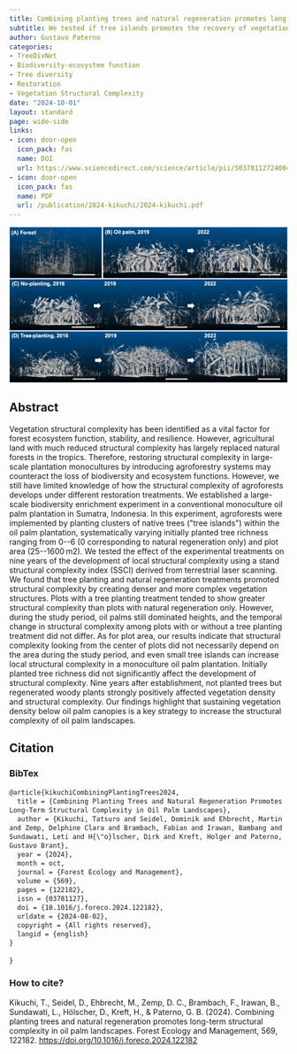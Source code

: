 ```yaml
---
title: Combining planting trees and natural regeneration promotes long-term structural complexity in oil palm landscapes
subtitle: We tested if tree islands promotes the recovery of vegetation satructural complexity over time. Master thesis from  Tatsuro Kikuchi, 2024. University of Goettingen.   
author: Gustavo Paterno
categories:
- TreeDivNet
- Biodiversity-ecosystem function
- Tree diversity
- Restoration
- Vegetation Structural Complexity
date: "2024-10-01"
layout: standard
page: wide-side
links:
- icon: door-open
  icon_pack: fas
  name: DOI
  url: https://www.sciencedirect.com/science/article/pii/S0378112724004948?via%3Dihub
- icon: door-open
  icon_pack: fas
  name: PDF
  url: /publication/2024-kikuchi/2024-kikuchi.pdf
---
```


![](images/1-s2.0-S0378112724004948-gr2-01-01.jpg)

## Abstract

Vegetation structural complexity has been identified as a vital factor for forest ecosystem function, stability, and resilience. However, agricultural land with much reduced structural complexity has largely replaced natural forests in the tropics. Therefore, restoring structural complexity in large-scale plantation monocultures by introducing agroforestry systems may counteract the loss of biodiversity and ecosystem functions. However, we still have limited knowledge of how the structural complexity of agroforests develops under different restoration treatments. We established a large-scale biodiversity enrichment experiment in a conventional monoculture oil palm plantation in Sumatra, Indonesia. In this experiment, agroforests were implemented by planting clusters of native trees ("tree islands") within the oil palm plantation, systematically varying initially planted tree richness ranging from 0--6 (0 corresponding to natural regeneration only) and plot area (25--1600 m2). We tested the effect of the experimental treatments on nine years of the development of local structural complexity using a stand structural complexity index (SSCI) derived from terrestrial laser scanning. We found that tree planting and natural regeneration treatments promoted structural complexity by creating denser and more complex vegetation structures. Plots with a tree planting treatment tended to show greater structural complexity than plots with natural regeneration only. However, during the study period, oil palms still dominated heights, and the temporal change in structural complexity among plots with or without a tree planting treatment did not differ. As for plot area, our results indicate that structural complexity looking from the center of plots did not necessarily depend on the area during the study period, and even small tree islands can increase local structural complexity in a monoculture oil palm plantation. Initially planted tree richness did not significantly affect the development of structural complexity. Nine years after establishment, not planted trees but regenerated woody plants strongly positively affected vegetation density and structural complexity. Our findings highlight that sustaining vegetation density below oil palm canopies is a key strategy to increase the structural complexity of oil palm landscapes.

## Citation

### BibTex

```         
@article{kikuchiCombiningPlantingTrees2024,
  title = {Combining Planting Trees and Natural Regeneration Promotes Long-Term Structural Complexity in Oil Palm Landscapes},
  author = {Kikuchi, Tatsuro and Seidel, Dominik and Ehbrecht, Martin and Zemp, Delphine Clara and Brambach, Fabian and Irawan, Bambang and Sundawati, Leti and H{\"o}lscher, Dirk and Kreft, Holger and Paterno, Gustavo Brant},
  year = {2024},
  month = oct,
  journal = {Forest Ecology and Management},
  volume = {569},
  pages = {122182},
  issn = {03781127},
  doi = {10.1016/j.foreco.2024.122182},
  urldate = {2024-08-02},
  copyright = {All rights reserved},
  langid = {english}
}

}
```

### How to cite?

Kikuchi, T., Seidel, D., Ehbrecht, M., Zemp, D. C., Brambach, F., Irawan, B., Sundawati, L., Hölscher, D., Kreft, H., & Paterno, G. B. (2024). Combining planting trees and natural regeneration promotes long-term structural complexity in oil palm landscapes. Forest Ecology and Management, 569, 122182. <https://doi.org/10.1016/j.foreco.2024.122182>
